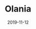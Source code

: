 ---
layout: theme
title: Olania
description:
image: olania.png
preview: http://preview.themeforest.net/item/olania-minimal-blog-and-magazine-ghost-theme/full_screen_preview/25031758?_ga=2.24115514.1052038082.1574014444-1200901265.1573736460
buy: https://themeforest.net/item/olania-minimal-blog-and-magazine-ghost-theme/25031758
price: 35
new: true

date: 2019-11-12
browsers: Edge, Firefox, Safari, Opera, Chrome
version: Ghost
includes: CSS Files, JS Files
theme-layout: Responsive
---